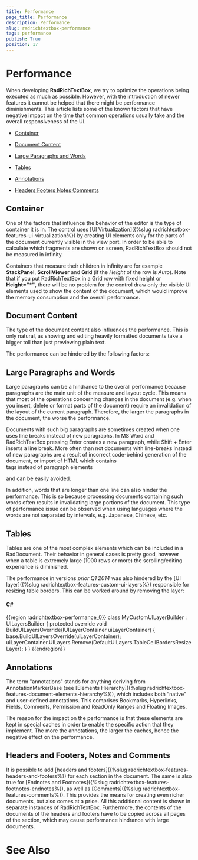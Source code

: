 ```yaml
---
title: Performance
page_title: Performance
description: Performance
slug: radrichtextbox-performance
tags: performance
publish: True
position: 17
---
```


# Performance



When developing __RadRichTextBox__, we try to optimize the operations being executed as much as possible. However, with the introduction of newer features it cannot be helped that there might be performance diminishments. This article lists some of the known factors that have negative impact on the time that common operations usually take and the overall responsiveness of the UI.
      

* [Container](#container)

* [Document Content](#document-content)

* [Large Paragraphs and Words](#large-paragraphs-and-words)

* [Tables](#tables)

* [Annotations](#annotations)

* [Headers Footers Notes Comments](#headers-and-footers,-notes-and-comments)

## Container

One of the factors that influence the behavior of the editor is the type of container it is in. The control uses [UI Virtualization]({%slug radrichtextbox-features-ui-virtualization%}) by creating UI elements only for the parts of the document currently visible in the view port. In order to be able to calculate which fragments are shown on screen, RadRichTextBox should not be measured in infinity.
        

Containers that measure their children in infinity are for example __StackPanel__, __ScrollViewer__ and __Grid__ (if the *Height* of the row is *Auto*). Note that if you put RadRichTextBox in a Grid row with fixed height or __Height="*"__, there will be no problem for the control draw only the visible UI elements used to show the content of the document, which would improve the memory consumption and the overall performance.
        

## Document Content

The type of the document content also influences the performance. This is only natural, as showing and editing heavily formatted documents take a bigger toll than just previewing plain text.
        

The performance can be hindered by the following factors:
        

## Large Paragraphs and Words

Large paragraphs can be a hindrance to the overall performance because paragraphs are the main unit of the measure and layout cycle. This means that most of the operations concerning changes in the document (e.g. when you insert, delete or format parts of the document) require an invalidation of the layout of the current paragraph. Therefore, the larger the paragraphs in the document, the worse the performance.
        

Documents with such big paragraphs are sometimes created when one uses line breaks instead of new paragraphs. In MS Word and RadRichTextBox pressing Enter creates a new paragraph, while Shift + Enter inserts a line break. More often than not documents with line-breaks instead of new paragraphs are a result of incorrect code-behind generation of the document, or import of HTML which contains <br /> tags instead of paragraph elements <p></p> and can be easily avoided.
        

In addition, words that are longer than one line can also hinder the performance. This is so because processing documents containing such words often results in invalidating large portions of the document. This type of performance issue can be observed when using languages where the words are not separated by intervals, e.g. Japanese, Chinese, etc.
        

## Tables

Tables are one of the most complex elements which can be included in a RadDocument. Their behavior in general cases is pretty good, however when a table is extremely large (1000 rows or more) the scrolling/editing experience is diminished.
        

The performance in versions *prior Q1 2014* was also hindered by the [UI layer]({%slug radrichtextbox-features-custom-ui-layers%}) responsible for resizing table borders. This can be worked around by removing the layer:
        

#### __C#__

{{region radrichtextbox-performance_0}}
	    class MyCustomUILayerBuilder : UILayersBuilder
	    {
	        protected override void BuildUILayersOverride(IUILayerContainer uiLayerContainer)
	        {
	            base.BuildUILayersOverride(uiLayerContainer);
	            uiLayerContainer.UILayers.Remove(DefaultUILayers.TableCellBordersResizeLayer);
	        }
	    }
	{{endregion}}



## Annotations

The term "annotations" stands for anything deriving from AnnotationMarkerBase (see [Elements Hierarchy]({%slug radrichtextbox-features-document-elements-hierarchy%})), which includes both “native” and user-defined annotations. This comprises Bookmarks, Hyperlinks, Fields, Comments, Permission and ReadOnly Ranges and Floating Images.
        

The reason for the impact on the performance is that these elements are kept in special caches in order to enable the specific action that they implement. The more the annotations, the larger the caches, hence the negative effect on the performance.
        

## Headers and Footers, Notes and Comments

It is possible to add [headers and footers]({%slug radrichtextbox-features-headers-and-footers%}) for each section in the document. The same is also true for [Endnotes and Footnotes]({%slug radrichtextbox-features-footnotes-endnotes%}), as well as [Comments]({%slug radrichtextbox-features-comments%}). This provides the means for creating even richer documents, but also comes at a price. All this additional content is shown in separate instances of RadRichTextBox. Furthermore, the contents of the documents of the headers and footers have to be copied across all pages of the section, which may cause performance hindrance with large documents.
        

# See Also
